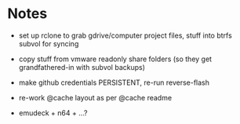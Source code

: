 # Notes

- set up rclone to grab gdrive/computer project files, stuff into btrfs subvol for syncing
- copy stuff from vmware readonly share folders (so they get grandfathered-in with subvol backups)

- make github credentials PERSISTENT, re-run reverse-flash
- re-work @cache layout as per @cache readme
- emudeck + n64 + ...?
